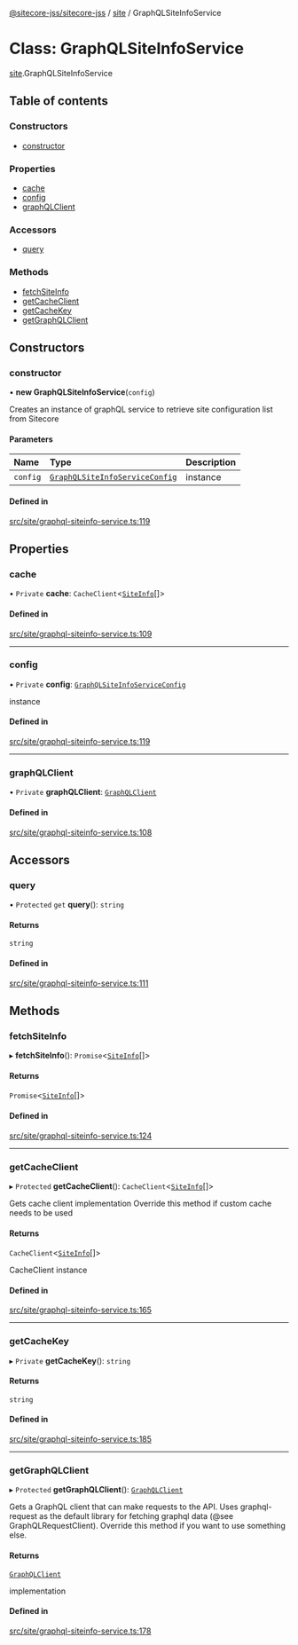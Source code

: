 [@sitecore-jss/sitecore-jss](../README.md) / [site](../modules/site.md) / GraphQLSiteInfoService

# Class: GraphQLSiteInfoService

[site](../modules/site.md).GraphQLSiteInfoService

## Table of contents

### Constructors

- [constructor](site.GraphQLSiteInfoService.md#constructor)

### Properties

- [cache](site.GraphQLSiteInfoService.md#cache)
- [config](site.GraphQLSiteInfoService.md#config)
- [graphQLClient](site.GraphQLSiteInfoService.md#graphqlclient)

### Accessors

- [query](site.GraphQLSiteInfoService.md#query)

### Methods

- [fetchSiteInfo](site.GraphQLSiteInfoService.md#fetchsiteinfo)
- [getCacheClient](site.GraphQLSiteInfoService.md#getcacheclient)
- [getCacheKey](site.GraphQLSiteInfoService.md#getcachekey)
- [getGraphQLClient](site.GraphQLSiteInfoService.md#getgraphqlclient)

## Constructors

### constructor

• **new GraphQLSiteInfoService**(`config`)

Creates an instance of graphQL service to retrieve site configuration list from Sitecore

#### Parameters

| Name | Type | Description |
| :------ | :------ | :------ |
| `config` | [`GraphQLSiteInfoServiceConfig`](../modules/site.md#graphqlsiteinfoserviceconfig) | instance |

#### Defined in

[src/site/graphql-siteinfo-service.ts:119](https://github.com/Sitecore/jss/blob/ebff04d91/packages/sitecore-jss/src/site/graphql-siteinfo-service.ts#L119)

## Properties

### cache

• `Private` **cache**: `CacheClient`<[`SiteInfo`](../modules/site.md#siteinfo)[]\>

#### Defined in

[src/site/graphql-siteinfo-service.ts:109](https://github.com/Sitecore/jss/blob/ebff04d91/packages/sitecore-jss/src/site/graphql-siteinfo-service.ts#L109)

___

### config

• `Private` **config**: [`GraphQLSiteInfoServiceConfig`](../modules/site.md#graphqlsiteinfoserviceconfig)

instance

#### Defined in

[src/site/graphql-siteinfo-service.ts:119](https://github.com/Sitecore/jss/blob/ebff04d91/packages/sitecore-jss/src/site/graphql-siteinfo-service.ts#L119)

___

### graphQLClient

• `Private` **graphQLClient**: [`GraphQLClient`](../interfaces/index.GraphQLClient.md)

#### Defined in

[src/site/graphql-siteinfo-service.ts:108](https://github.com/Sitecore/jss/blob/ebff04d91/packages/sitecore-jss/src/site/graphql-siteinfo-service.ts#L108)

## Accessors

### query

• `Protected` `get` **query**(): `string`

#### Returns

`string`

#### Defined in

[src/site/graphql-siteinfo-service.ts:111](https://github.com/Sitecore/jss/blob/ebff04d91/packages/sitecore-jss/src/site/graphql-siteinfo-service.ts#L111)

## Methods

### fetchSiteInfo

▸ **fetchSiteInfo**(): `Promise`<[`SiteInfo`](../modules/site.md#siteinfo)[]\>

#### Returns

`Promise`<[`SiteInfo`](../modules/site.md#siteinfo)[]\>

#### Defined in

[src/site/graphql-siteinfo-service.ts:124](https://github.com/Sitecore/jss/blob/ebff04d91/packages/sitecore-jss/src/site/graphql-siteinfo-service.ts#L124)

___

### getCacheClient

▸ `Protected` **getCacheClient**(): `CacheClient`<[`SiteInfo`](../modules/site.md#siteinfo)[]\>

Gets cache client implementation
Override this method if custom cache needs to be used

#### Returns

`CacheClient`<[`SiteInfo`](../modules/site.md#siteinfo)[]\>

CacheClient instance

#### Defined in

[src/site/graphql-siteinfo-service.ts:165](https://github.com/Sitecore/jss/blob/ebff04d91/packages/sitecore-jss/src/site/graphql-siteinfo-service.ts#L165)

___

### getCacheKey

▸ `Private` **getCacheKey**(): `string`

#### Returns

`string`

#### Defined in

[src/site/graphql-siteinfo-service.ts:185](https://github.com/Sitecore/jss/blob/ebff04d91/packages/sitecore-jss/src/site/graphql-siteinfo-service.ts#L185)

___

### getGraphQLClient

▸ `Protected` **getGraphQLClient**(): [`GraphQLClient`](../interfaces/index.GraphQLClient.md)

Gets a GraphQL client that can make requests to the API. Uses graphql-request as the default
library for fetching graphql data (@see GraphQLRequestClient). Override this method if you
want to use something else.

#### Returns

[`GraphQLClient`](../interfaces/index.GraphQLClient.md)

implementation

#### Defined in

[src/site/graphql-siteinfo-service.ts:178](https://github.com/Sitecore/jss/blob/ebff04d91/packages/sitecore-jss/src/site/graphql-siteinfo-service.ts#L178)
